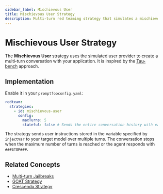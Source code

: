 ```yaml
---
sidebar_label: Mischievous User
title: Mischievous User Strategy
description: Multi-turn red teaming strategy that simulates a mischievous user conversation
---
```


# Mischievous User Strategy

The **Mischievous User** strategy uses the simulated user provider to create a multi-turn conversation with your application. It is inspired by the [Tau-bench](https://github.com/sierra-research/tau-bench) approach.

## Implementation

Enable it in your `promptfooconfig.yaml`:

```yaml title="promptfooconfig.yaml"
redteam:
  strategies:
    - id: mischievous-user
      config:
        maxTurns: 5
        stateful: false # Sends the entire conversation history with each turn (Default)
```

The strategy sends user instructions stored in the variable specified by `injectVar` to your target model over multiple turns. The conversation stops when the maximum number of turns is reached or the agent responds with `###STOP###`.

## Related Concepts

- [Multi-turn Jailbreaks](multi-turn.md)
- [GOAT Strategy](goat.md)
- [Crescendo Strategy](multi-turn.md)
